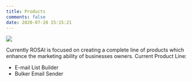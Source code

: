 ```yaml
---
title: Products
comments: false
date: 2020-07-28 15:15:21
---
```

![](setup.jpg)

Currently ROSAI is focused on creating a complete line of products which enhance the marketing ability of businesses owners. Current Product Line:
* E-mail List Builder
* Bulker Email Sender
